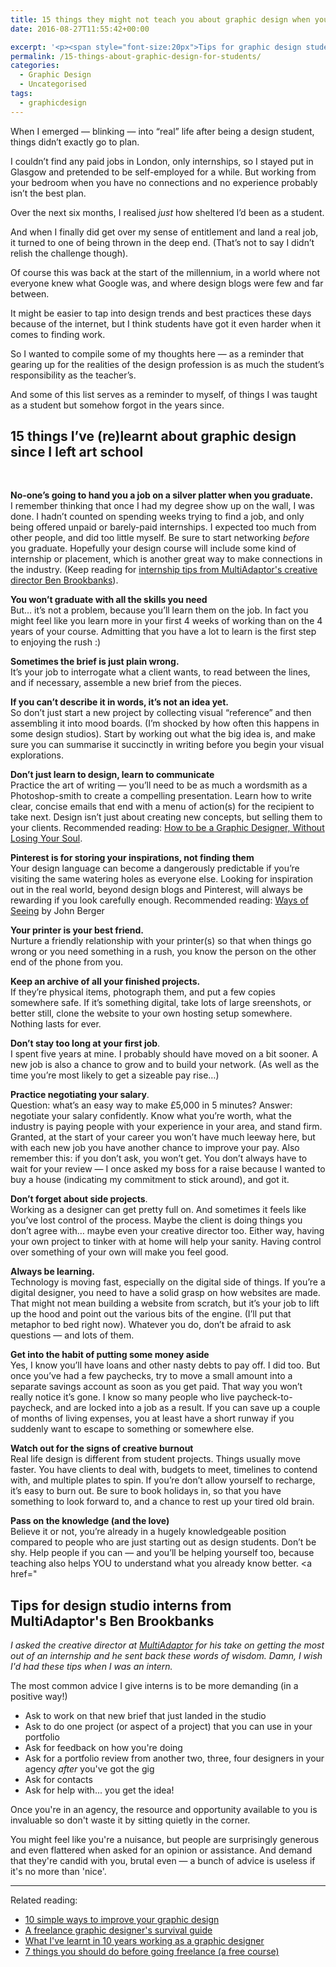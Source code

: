 ```yaml
---
title: 15 things they might not teach you about graphic design when you’re a student
date: 2016-08-27T11:55:42+00:00

excerpt: '<p><span style="font-size:20px">Tips for graphic design students on getting the most out of internships, and on taking the first exciting few steps in their professional design career. (And a refresher for all of us who are already further down the line.)</span></p>'layout: post
permalink: /15-things-about-graphic-design-for-students/
categories:
  - Graphic Design
  - Uncategorised
tags:
  - graphicdesign
---
```

When I emerged — blinking — into “real” life after being a design student, things didn’t exactly go to plan.

I couldn’t find any paid jobs in London, only internships, so I stayed put in Glasgow and pretended to be self-employed for a while. But working from your bedroom when you have no connections and no experience probably isn’t the best plan.

Over the next six months, I realised <em>just</em> how sheltered I’d been as a student.

And when I finally did get over my sense of entitlement and land a real job, it turned to one of being thrown in the deep end. (That’s not to say I didn’t relish the challenge though).

Of course this was back at the start of the millennium, in a world where not everyone knew what Google was, and where design blogs were few and far between.

It might be easier to tap into design trends and best practices these days because of the internet, but I think students have got it even harder when it comes to finding work.

So I wanted to compile some of my thoughts here — as a reminder that gearing up for the realities of the design profession is as much the student’s responsibility as the teacher’s.

And some of this list serves as a reminder to myself, of things I was taught as a student but somehow forgot in the years since.

<h2 id="15-things-i-ve-re-learnt-about-graphic-design-since-i-left-art-school">15 things I’ve (re)learnt about graphic design since I left art school</h2>

&nbsp; &nbsp;&nbsp;

<strong>No-one’s going to hand you a job on a silver platter when you graduate.</strong><br>I remember thinking that once I had my degree show up on the wall, I was done. I hadn’t counted on spending weeks trying to find a job, and only being offered unpaid or barely-paid internships. I expected too much from other people, and did too little myself. Be sure to start networking <em>before</em> you graduate. Hopefully your design course will include some kind of internship or placement, which is another great way to make connections in the industry. (Keep reading for <a href="#interns">internship tips from MultiAdaptor's creative director Ben Brookbanks</a>).

<strong>You won’t graduate with all the skills you need</strong><br>But… it’s not a problem, because you’ll learn them on the job. In fact you might feel like you learn more in your first 4 weeks of working than on the 4 years of your course. Admitting that you have a lot to learn is the first step to enjoying the rush :)

<strong>Sometimes the brief is just plain wrong.</strong><br>It’s your job to interrogate what a client wants, to read between the lines, and if necessary, assemble a new brief from the pieces.

<strong>If you can’t describe it in words, it’s not an idea yet.</strong><br>So don’t just start a new project by collecting visual “reference” and then assembling it into mood boards. (I’m shocked by how often this happens in some design studios). Start by working out what the big idea is, and make sure you can summarise it succinctly in writing before you begin your visual explorations.

<strong>Don’t just learn to design, learn to communicate</strong><br>Practice the art of writing — you’ll need to be as much a wordsmith as a Photoshop-smith to create a compelling presentation. Learn how to write clear, concise emails that end with a menu of action(s) for the recipient to take next. Design isn’t just about creating new concepts, but selling them to your clients. Recommended reading: <a href="http://amzn.to/2bWe1v7">How to be a Graphic Designer, Without Losing Your Soul</a>.

<strong>Pinterest is for storing your inspirations, not finding them</strong><br>Your design language can become a dangerously predictable if you’re visiting the same watering holes as everyone else. Looking for inspiration out in the real world, beyond design blogs and Pinterest, will always be rewarding if you look carefully enough. Recommended reading: <a href="http://amzn.to/2brfiwt">Ways of Seeing</a> by John Berger

<strong>Your printer is your best friend.</strong><br>Nurture a friendly relationship with your printer(s) so that when things go wrong or you need something in a rush, you know the person on the other end of the phone from you.

<strong>Keep an archive of all your finished projects.</strong><br>If they’re physical items, photograph them, and put a few copies somewhere safe. If it’s something digital, take lots of large sreenshots, or better still, clone the website to your own hosting setup somewhere. Nothing lasts for ever.

<strong>Don’t stay too long at your first job</strong>.<br>I spent five years at mine. I probably should have moved on a bit sooner. A new job is also a chance to grow and to build your network. (As well as the time you’re most likely to get a sizeable pay rise…)

<strong>Practice negotiating your salary</strong>.<br>Question: what’s an easy way to make £5,000 in 5 minutes? Answer: negotiate your salary confidently. Know what you’re worth, what the industry is paying people with your experience in your area, and stand firm. Granted, at the start of your career you won’t have much leeway here, but with each new job you have another chance to improve your pay. Also remember this: if you don’t ask, you won’t get. You don’t always have to wait for your review — I once asked my boss for a raise because I wanted to buy a house (indicating my commitment to stick around), and got it.

<strong>Don’t forget about side projects</strong>.<br>Working as a designer can get pretty full on. And sometimes it feels like you’ve lost control of the process. Maybe the client is doing things you don’t agree with… maybe even your creative director too. Either way, having your own project to tinker with at home will help your sanity. Having control over something of your own will make you feel good.

<strong>Always be learning.</strong><br>Technology is moving fast, especially on the digital side of things. If you’re a digital designer, you need to have a solid grasp on how websites are made. That might not mean building a website from scratch, but it’s your job to lift up the hood and point out the various bits of the engine. (I’ll put that metaphor to bed right now). Whatever you do, don’t be afraid to ask questions — and lots of them.

<strong>Get into the habit of putting some money aside</strong><br>Yes, I know you’ll have loans and other nasty debts to pay off. I did too. But once you’ve had a few paychecks, try to move a small amount into a separate savings account as soon as you get paid. That way you won’t really notice it’s gone. I know so many people who live paycheck-to-paycheck, and are locked into a job as a result. If you can save up a couple of months of living expenses, you at least have a short runway if you suddenly want to escape to something or somewhere else.

<strong>Watch out for the signs of creative burnout</strong><br>Real life design is different from student projects. Things usually move faster. You have clients to deal with, budgets to meet, timelines to contend with, and multiple plates to spin. If you’re don’t allow yourself to recharge, it’s easy to burn out. Be sure to book holidays in, so that you have something to look forward to, and a chance to rest up your tired old brain.

<strong>Pass on the knowledge (and the love)</strong><br>Believe it or not, you’re already in a hugely knowledgeable position compared to people who are just starting out as design students. Don’t be shy. Help people if you can — and you’ll be helping yourself too, because teaching also helps YOU to understand what you already know better. 
&lt;a href="<a data-preserve-html-node="true" name="interns"></a>

<h2 id="tips-for-design-studio-interns-from-multiadaptor-s-ben-brookbanks">Tips for design studio interns from MultiAdaptor's Ben Brookbanks</h2>

<em>I asked the creative director at <a href="http://multiadaptor.com/">MultiAdaptor</a> for his take on getting the most out of an internship and he sent back these words of wisdom. Damn, I wish I'd had these tips when I was an intern.</em>

The most common advice I give interns is to be more demanding (in a positive way!)

<ul>
<li>Ask to work on that new brief that just landed in the studio</li>
<li>Ask to do one project (or aspect of a project) that you can use in your portfolio</li>
<li>Ask for feedback on how you're doing</li>
<li>Ask for a portfolio review from another two, three, four designers in your agency <em>after</em> you've got the gig</li>
<li>Ask for contacts</li>
<li>Ask for help with... you get the idea!</li>
</ul>

Once you're in an agency, the resource and opportunity available to you is invaluable so don't waste it by sitting quietly in the corner.

You might feel like you're a nuisance, but people are surprisingly generous and even flattered when asked for an opinion or assistance. And demand that they're candid with you, brutal even — a bunch of advice is useless if it's no more than 'nice'.

<hr />

Related reading:

<ul dir="ltr"><li><a href="http://greig.cc/journal/2013/9/10-simple-ways-to-improve-your-graphic-design">10 simple ways to improve your graphic design</a></li><li><a href="http://greig.cc/journal/2013/9/a-freelance-graphic-designers-survival-guide">A freelance graphic designer's survival guide</a></li><li><a href="http://greig.cc/journal/2013/9/10-things-ive-learned-in-10-years-as-a-graphic-designer">What I've learnt in 10 years working as a graphic designer</a></li><li><a href="http://greig.cc/beforegoingfreelance/">7 things you should do before going freelance (a free course)</a></li></ul>